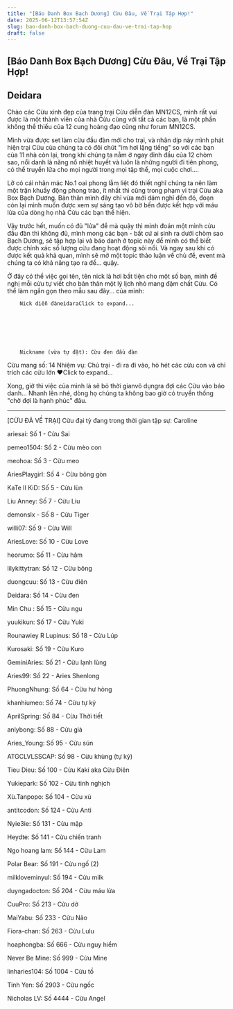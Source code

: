 ```yaml
---
title: "[Báo Danh Box Bạch Dương] Cừu Đâu, Về Trại Tập Hợp!"
date: 2025-06-12T13:57:54Z
slug: bao-danh-box-bach-duong-cuu-dau-ve-trai-tap-hop
draft: false
---
```


## [Báo Danh Box Bạch Dương] Cừu Đâu, Về Trại Tập Hợp!

## Deidara

​Chào các Cừu xinh đẹp của trang trại Cừu diễn đàn MN12CS, mình rất vui được là một thành viên của nhà Cừu cùng với tất cả các bạn, là một phần không thể thiếu của 12 cung hoàng đạo cũng như forum MN12CS.

Mình vừa được set làm cừu đầu đàn mới cho trại, và nhân dịp này mình phát hiện trại Cừu của chúng ta có đôi chút "im hơi lặng tiếng" so với các bạn của 11 nhà còn lại, trong khi chúng ta nằm ở ngay đỉnh đầu của 12 chòm sao, nổi danh là năng nổ nhiệt huyết và luôn là những người đi tiên phong, có thể truyền lửa cho mọi người trong mọi tập thể, mọi cuộc chơi....

Lỡ có cái nhãn mác No.1 oai phong lẫm liệt đó thiết nghĩ chúng ta nên làm một trận khuấy động phong trào, ít nhất thì cũng trong phạm vi trại Cừu aka Box Bạch Dương. Bản thân mình đây chỉ vừa mới dám nghĩ đến đó, đoạn còn lại mình muốn được xem sự sáng tạo vô bờ bến được kết hợp với máu lửa của dòng họ nhà Cừu các bạn thể hiện.

Vậy trước hết, muốn có đủ "lửa" để mà quậy thì mình đoán một mình cừu đầu đàn thì không đủ, mình mong các bạn - bất cứ ai sinh ra dưới chòm sao Bạch Dương, sẽ tập hợp lại và báo danh ở topic này để mình có thể biết được chính xác số lượng cừu đang hoạt động sôi nổi. Và ngay sau khi có được kết quả khả quan, mình sẽ mở một topic thảo luận về chủ đề, event mà chúng ta có khả năng tạo ra để... quậy.

Ở đây có thể việc gọi tên, tên nick là hơi bất tiện cho một số bạn, mình đề nghị mỗi cừu tự viết cho bản thân một lý lịch nhỏ mang đậm chất Cừu. Có thể làm ngắn gọn theo mẫu sau đây... của mình:




	
		
		Nick diễn đàneidaraClick to expand...
	




	
		
		Nickname (vừa tự đặt): Cừu đen đầu đàn

Cừu mang số: 14
Nhiệm vụ: Chủ trại - đi ra đi vào, hò hét các cừu con và chỉ trích các cừu lớn ♥Click to expand...
	

Xong, giờ thì việc của mình là sẽ bỏ thời gianvô dụngra đợi các Cừu vào báo danh...  Nhanh lên nhé, dòng họ chúng ta không bao giờ có truyền thống "chờ đợi là hạnh phúc" đâu.

---------------------------------------

[CỪU ĐÃ VỀ TRẠI]​
Cừu đại tỷ đang trong thời gian tập sự: Caroline

ariesai: Số 1 - Cừu Sai

pemeo1504: Số 2 - Cừu mèo con

meohoa: Số 3 - Cừu meo

AriesPlaygirl: Số 4 - Cừu bông gòn

KaTe II KiD: Số 5 - Cừu lùn

Liu Anney: Số 7 - Cừu Liu

demonslx - Số 8 - Cừu Tiger

willi07: Số 9 - Cừu Will

AriesLove: Số 10 - Cừu Love

heorumo: Số 11 - Cừu hâm

lilykittytran: Số 12 - Cừu bông

duongcuu: Số 13 - Cừu điên

Deidara: Số 14 - Cừu đen

Min Chu : Số 15 - Cừu ngu

yuukikun: Số 17 - Cừu Yuki

Rounawiey R Lupinus: Số 18 - Cừu Lúp

Kurosaki: Số 19 - Cừu Kuro

GeminiAries: Số 21 - Cừu lạnh lùng

Aries99: Số 22 - Aries Shenlong

PhuongNhung: Số 64 - Cừu hư hỏng

khanhiumeo: Số 74 - Cừu tự kỷ

AprilSpring: Số 84 - Cừu Thời tiết

anlybong: Số 88 - Cừu già

Aries_Young: Số 95 - Cừu sún

ATGCLVLSSCAP: Số 98 - Cừu khùng (tự kỷ)

Tieu Dieu: Số 100 - Cừu Kaki aka Cừu Điên


Yukiepark: Số 102 - Cừu tinh nghịch​

Xù.Tanpopo: Số 104 - Cừu xù


antitcodon: Số 124 - Cừu Anti


Nyie3ie: Số 131 - Cừu mập


Heydte: Số 141 - Cừu chiến tranh


Ngo hoang lam: Số 144 - Cừu Lam


Polar Bear: Số 191 - Cừu ngố (2)


milkloveminyul: Số 194 - Cừu milk


duyngadocton: Số 204 - Cừu máu lửa


CuuPro: Số 213 - Cừu dở


MaiYabu: Số 233 - Cừu Não


Fiora-chan: Số 263 - Cừu Lulu


hoaphongba: Số 666 - Cừu nguy hiểm


Never Be Mine: Số 999 - Cừu Mine


linharies104: Số 1004 - Cừu tồ


Tinh Yen: Số 2903 - Cừu ngốc


Nicholas LV: Số 4444 - Cừu Angel
​